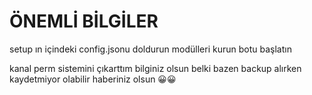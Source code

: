 # ÖNEMLİ BİLGİLER
setup ın içindeki config.jsonu doldurun modülleri kurun botu başlatın

kanal perm sistemini çıkarttım bilginiz olsun belki bazen backup alırken kaydetmiyor olabilir haberiniz olsun 😀😀
